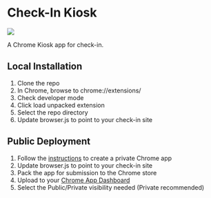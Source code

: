# Check-In Kiosk

<img src="https://raw.githubusercontent.com/NewSpring/KidSpring-Kiosk/master/img/logo.png" />

A Chrome Kiosk app for check-in.

## Local Installation

1. Clone the repo
2. In Chrome, browse to chrome://extensions/
3. Check developer mode
4. Click load unpacked extension
5. Select the repo directory
6. Update browser.js to point to your check-in site

## Public Deployment

1. Follow the [instructions](https://support.google.com/chrome/a/answer/2714278?hl=en) to create a private Chrome app
2. Update browser.js to point to your check-in site
3. Pack the app for submission to the Chrome store
4. Upload to your [Chrome App Dashboard](https://chrome.google.com/webstore/developer/dashboard)
5. Select the Public/Private visibility needed (Private recommended)
